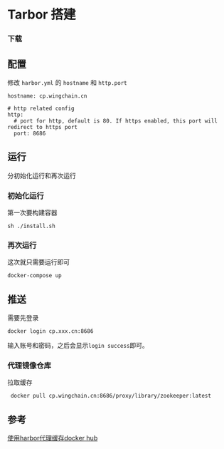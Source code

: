 # Tarbor 搭建

### 下载



## 配置

修改 `harbor.yml` 的 `hostname` 和 `http.port` 

```
hostname: cp.wingchain.cn

# http related config
http:
  # port for http, default is 80. If https enabled, this port will redirect to https port
  port: 8686

```

## 运行

分初始化运行和再次运行

### 初始化运行

第一次要构建容器

```
sh ./install.sh
```

### 再次运行

这次就只需要运行即可

```
docker-compose up
```

## 推送

需要先登录

```
docker login cp.xxx.cn:8686
```

输入账号和密码，之后会显示`login success`即可。



### 代理镜像仓库



拉取缓存

```
 docker pull cp.wingchain.cn:8686/proxy/library/zookeeper:latest

```





## 参考



[使用harbor代理缓存docker hub](https://www.lishuai.fun/2020/11/05/harbor-proxy/)

